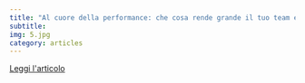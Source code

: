 ```yaml
---
title: "Al cuore della performance: che cosa rende grande il tuo team e la tua azienda?"
subtitle:
img: 5.jpg
category: articles
---
```


[Leggi l'articolo](http://www.theperformancecoach.com/it/al-cuore-della-performance-che-cosa-rende-grande-il-tuo-team-e-la-tua-azienda.html)

